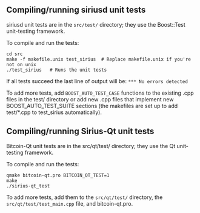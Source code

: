 Compiling/running siriusd unit tests
------------------------------------

siriusd unit tests are in the `src/test/` directory; they
use the Boost::Test unit-testing framework.

To compile and run the tests:

	cd src
	make -f makefile.unix test_sirius  # Replace makefile.unix if you're not on unix
	./test_sirius   # Runs the unit tests

If all tests succeed the last line of output will be:
`*** No errors detected`

To add more tests, add `BOOST_AUTO_TEST_CASE` functions to the existing
.cpp files in the test/ directory or add new .cpp files that
implement new BOOST_AUTO_TEST_SUITE sections (the makefiles are
set up to add test/*.cpp to test_sirius automatically).


Compiling/running Sirius-Qt unit tests
---------------------------------------

Bitcoin-Qt unit tests are in the src/qt/test/ directory; they
use the Qt unit-testing framework.

To compile and run the tests:

	qmake bitcoin-qt.pro BITCOIN_QT_TEST=1
	make
	./sirius-qt_test

To add more tests, add them to the `src/qt/test/` directory,
the `src/qt/test/test_main.cpp` file, and bitcoin-qt.pro.
